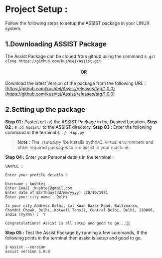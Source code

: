 # Project Setup :

Follow the following steps to setup the ASSIST package in your LINUX system. 

## 1.Downloading ASSIST Package

The Assist Package can be cloned from github using the command 
`$ git clone https://github.com/kushtej/Assist.git`

<h4 align="center">OR</h4>

Download the latest Version of the package from the following URL :
[https://github.com/kushtej/Assist/releases/tag/1.0.0](https://github.com/kushtej/Assist/releases/tag/1.0.0)

## 2.Setting up the package

**Step 01 :** Paste(`Ctrl+V`) the ASSIST Package in the Desired Location.
**Step 02 :** `$ cd Assist/` to the ASSIST directory.
**Step 03 :** Enter the following command in the terminal `$ ./setup.py`

> **Note :** The ./setup.py file installs python3, virtual environment and ohter required packages to run assist in your machine.

 **Step 04 :** Enter your Personal details in the terminal :
```
SAMPLE : 

Enter your profile details : 

Username : kushtej
Enter Email :kushtej@gmail.com
Enter date of Birthday(dd/mm/yyyy) :20/10/1991
Enter your city name : Delhi

Is your city Address Delhi, Lal Kuan Bazar Road, Ballimaran,
Chandni Chowk, Delhi, Kotwali Tehsil, Central Delhi, Delhi, 110006, India (Yy/Nn) :  Y

Congratulations! Assist is all setup and good to go...🎉🎉 

 ```

 **Step 05 :** Test the Assist Package by running a few commands, If the following prints in the terminal then assist is setup and good to go. 
 ```
 $ assist --version
 assist version 1.0.0
 ``` 
